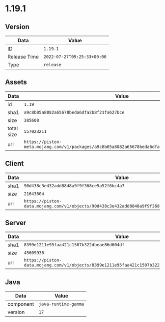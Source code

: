 # 1.19.1

## Version

|**Data**        | **Value**                 |
|----------------|-------------------------|
| ID   | ```1.19.1```   |
| Release Time   | ```2022-07-27T09:25:33+00:00```   |
| Type   | ```release```   |

## Assets

|**Data**        | **Value**                 |
|----------------|-------------------------|
| id   | ```1.19```   |
| sha1   | ```a9c8b05a8082a65678beda6dfa2b8f21fa627bce```   |
| size   | ```385608```   |
| total size  | ```557023211```  |
| url       | ```https://piston-meta.mojang.com/v1/packages/a9c8b05a8082a65678beda6dfa2b8f21fa627bce/1.19.json``` |

## Client

|**Data**        | **Value**                 |
|----------------|-------------------------|
| sha1   | ```90d438c3e432add8848a9f9f368ce5a52f6bc4a7```   |
| size   | ```21643604```   |
| url       | ```https://piston-data.mojang.com/v1/objects/90d438c3e432add8848a9f9f368ce5a52f6bc4a7/client.jar``` |

## Server

|**Data**        | **Value**                 |
|----------------|-------------------------|
| sha1   | ```8399e1211e95faa421c1507b322dbeae86d604df```   |
| size   | ```45609936```   |
| url       | ```https://piston-data.mojang.com/v1/objects/8399e1211e95faa421c1507b322dbeae86d604df/server.jar``` |

## Java

|**Data**        | **Value**                 |
|----------------|-------------------------|
| component   | ```java-runtime-gamma```   |
| version   | ```17```   |